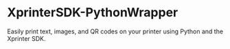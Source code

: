 # XprinterSDK-PythonWrapper
Easily print text, images, and QR codes on your printer using Python and the Xprinter SDK.
